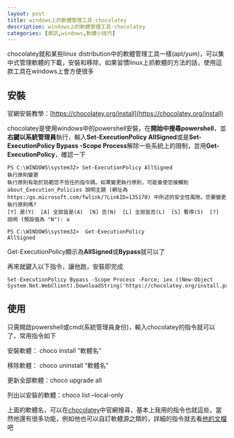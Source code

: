 ```yaml
---
layout: post
title: windows上的軟體管理工具-chocolatey
description: windows上的軟體管理工具-chocolatey
categories: [資訊,windows,軟體小技巧]
---
```


chocolatey就和某些linux distribution中的軟體管理工具一樣(apt/yum)，可以集中式管理軟體的下載，安裝和移除，如果習慣linux上抓軟體的方法的話，使用這款工具在windows上會方便很多

<!--more-->

## 安裝

官網安裝教學：[https://chocolatey.org/install](https://chocolatey.org/install)

chocolatey是使用windows中的powershell安裝，在**開始中搜尋powershell**，並**右鍵以系統管理員**執行，輸入**Set-ExecutionPolicy AllSigned**或是**Set-ExecutionPolicy Bypass -Scope Process**解除一些系統上的限制，並用**Get-ExecutionPolicy**，確認一下

```
PS C:\WINDOWS\system32> Set-ExecutionPolicy AllSigned
執行原則變更
執行原則有助於防範您不信任的指令碼。如果變更執行原則，可能會使您接觸到 about_Execution_Policies 說明主題 (網址為
https:/go.microsoft.com/fwlink/?LinkID=135170) 中所述的安全性風險。您要變更執行原則嗎?
[Y] 是(Y)  [A] 全部皆是(A)  [N] 否(N)  [L] 全部皆否(L)  [S] 暫停(S)  [?] 說明 (預設值為 "N"): a

PS C:\WINDOWS\system32>  Get-ExecutionPolicy
AllSigned
```

Get-ExecutionPolicy顯示為**AllSigned**或**Bypass**就可以了

再來就鍵入以下指令，讓他跑，安裝即完成

```
Set-ExecutionPolicy Bypass -Scope Process -Force; iex ((New-Object System.Net.WebClient).DownloadString('https://chocolatey.org/install.ps1'))
```

## 使用

只需開啟powershell或cmd(系統管理員身份)，輸入chocolatey的指令就可以了，常用指令如下

安裝軟體： choco install “軟體名”

移除軟體： choco uninstall “軟體名”

更新全部軟體：choco upgrade all

列出以安裝的軟體：choco list –local-only

上面的軟體名，可以在[chocolatey](https://chocolatey.org/)中官網搜尋，基本上我用的指令也就這些，當然他還有很多功能，例如他也可以自訂軟體源之類的，詳細的指令就去看[他的文檔](https://chocolatey.org/docs#usage-commands)吧

